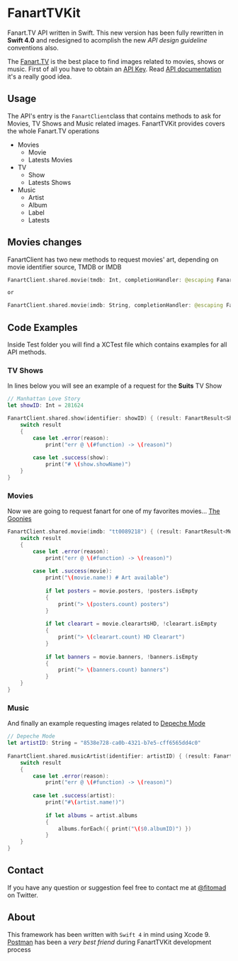 # FanartTVKit
Fanart.TV API written in Swift. This new version has been fully rewritten in **Swift 4.0** and redesigned to acomplish the new *API design guideline* conventions also.

The [Fanart.TV](http://fanart.tv) is the best place to find images related to movies, shows or music. First of all you have to obtain an [API Key](https://fanart.tv/get-an-api-key/). Read [API documentation](http://docs.fanarttv.apiary.io/#) it's a really good idea.

## Usage
The API's entry is the `FanartClient`class that contains methods to ask for Movies, TV Shows and Music related images. FanartTVKit provides covers the whole Fanart.TV operations

* Movies
    * Movie
    * Latests Movies
* TV
    * Show
    * Latests Shows
* Music
    * Artist
    * Album
    * Label
    * Latests

## Movies changes

FanartClient has two new methods to request movies' art, depending on movie identifier source, TMDB or IMDB

```swift
FanartClient.shared.movie(tmdb: Int, completionHandler: @escaping FanartCompletionHandler<FanartResult<MovieArt>>) -> Void

or

FanartClient.shared.movie(imdb: String, completionHandler: @escaping FanartCompletionHandler<FanartResult<MovieArt>>) -> Void 
```

## Code Examples

Inside Test folder you will find a XCTest file which contains examples for all API methods.

### TV Shows
In lines below you will see an example of a request for the **Suits** TV Show

```swift
// Manhattan Love Story
let showID: Int = 281624

FanartClient.shared.show(identifier: showID) { (result: FanartResult<ShowArt>) -> (Void) in
    switch result
    {
        case let .error(reason):
            print("err @ \(#function) -> \(reason)")
        
        case let .success(show):
            print("# \(show.showName)")
    }
}
```

### Movies
Now we are going to request fanart for one of my favorites movies... [The Goonies](http://www.imdb.com/title/tt0089218/)

```Swift
FanartClient.shared.movie(imdb: "tt0089218") { (result: FanartResult<MovieArt>) -> (Void) in
    switch result
    {
        case let .error(reason):
            print("err @ \(#function) -> \(reason)")
            
        case let .success(movie):
            print("\(movie.name!) # Art available")
            
            if let posters = movie.posters, !posters.isEmpty
            {
                print("> \(posters.count) posters")
            }
            
            if let clearart = movie.clearartsHD, !clearart.isEmpty
            {
                print("> \(clearart.count) HD Clearart")
            }
            
            if let banners = movie.banners, !banners.isEmpty
            {
                print("> \(banners.count) banners")
            }
    }
}
```

### Music

And finally an example requesting images related to [Depeche Mode](http://www.depechemode.com)

```swift
// Depeche Mode
let artistID: String = "8538e728-ca0b-4321-b7e5-cff6565dd4c0"
        
FanartClient.shared.musicArtist(identifier: artistID) { (result: FanartResult<MusicArtistArt>) -> (Void) in
    switch result
    {
        case let .error(reason):
            print("err @ \(#function) -> \(reason)")
        
        case let .success(artist):
            print("#\(artist.name!)")
            
            if let albums = artist.albums
            {
                albums.forEach({ print("\($0.albumID)") })
            }
    }
}
```

## Contact
If you have any question or suggestion feel free to contact me at [@fitomad](https://twitter.com/fitomad) on Twitter.

## About
This framework has been written with `Swift 4` in mind using Xcode 9. [Postman](https://www.getpostman.com) has been a *very best friend* during FanartTVKit development process
